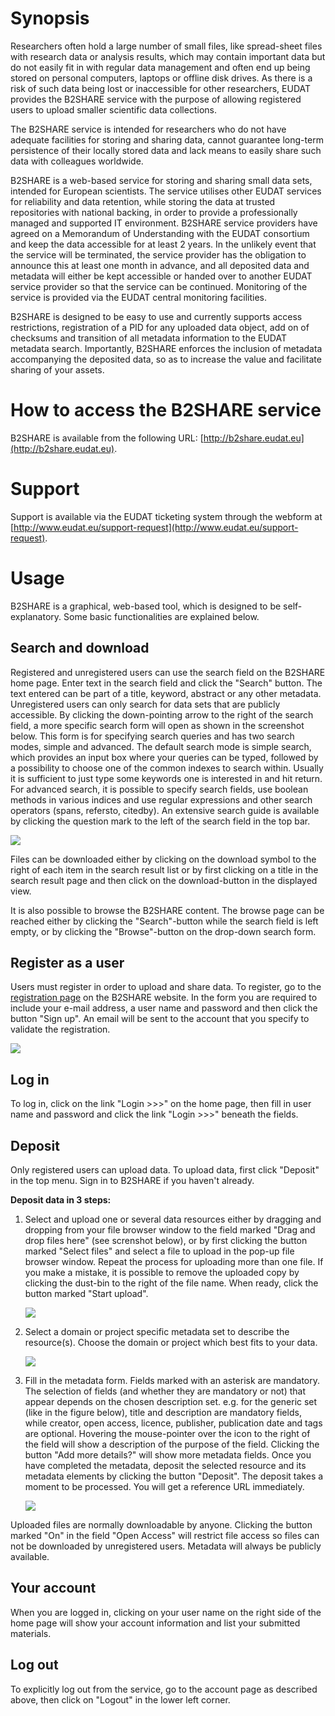 Synopsis
========

Researchers often hold a large number of small files, like spread-sheet files with research data or analysis results, which may contain important data but do not easily fit in with regular data management and often end up being stored on personal computers, laptops or offline disk drives. As there is a risk of such data being lost or inaccessible for other researchers, EUDAT provides the B2SHARE service with the purpose of allowing registered users to upload smaller scientific data collections.

The B2SHARE service is intended for researchers who do not have adequate facilities for storing and sharing data, cannot guarantee long-term persistence of their locally stored data and lack means to easily share such data with colleagues worldwide.

B2SHARE is a web-based service for storing and sharing small data sets, intended for European scientists. The service utilises other EUDAT services for reliability and data retention, while storing the data at trusted repositories with national backing, in order to provide a professionally managed and supported IT environment. B2SHARE service providers have agreed on a Memorandum of Understanding with the EUDAT consortium and keep the data accessible for at least 2 years. In the unlikely event that the service will be terminated, the service provider has the obligation to announce this at least one month in advance, and all deposited data and metadata will either be kept accessible or handed over to another EUDAT service provider so that the service can be continued. Monitoring of the service is provided via the EUDAT central monitoring facilities.

B2SHARE is designed to be easy to use and currently supports access restrictions, registration of a PID for any uploaded data object, add on of checksums and transition of all metadata information to the EUDAT metadata search. Importantly, B2SHARE enforces the inclusion of metadata accompanying the deposited data, so as to increase the value and facilitate sharing of your assets.

How to access the B2SHARE service
=================================

B2SHARE is available from the following URL: [http://b2share.eudat.eu](http://b2share.eudat.eu).

Support
=======

Support is available via the EUDAT ticketing system through the webform at [http://www.eudat.eu/support-request](http://www.eudat.eu/support-request).

Usage
=====

B2SHARE is a graphical, web-based tool, which is designed to be self-explanatory. Some basic functionalities are explained below.

Search and download
-------------------

Registered and unregistered users can use the search field on the B2SHARE home page. Enter text in the search field and click the "Search" button. The text entered can be part of a title, keyword, abstract or any other metadata. Unregistered users can only search for data sets that are publicly accessible.
By clicking the down-pointing arrow to the right of the search field, a more specific search form will open as shown in the screenshot below. This form is for specifying search queries and has two search modes, simple and advanced. The default search mode is simple search, which provides an input box where your queries can be typed, followed by a possibility to choose one of the common indexes to search within. Usually it is sufficient to just type some keywords one is interested in and hit return.
For advanced search, it is possible to specify search fields, use boolean methods in various indices and use regular expressions and other search operators (spans, refersto, citedby). An extensive search guide is available by clicking the question mark to the left of the search field in the top bar.

![](img/guide/b2share_search.png)

Files can be downloaded either by clicking on the download symbol to the right of each item in the search result list or by first clicking on a title in the search result page and then click on the download-button in the displayed view.

It is also possible to browse the B2SHARE content. The browse page can be reached either by clicking the "Search"-button while the search field is left empty, or by clicking the "Browse"-button on the drop-down search form.

Register as a user
------------------

Users must register in order to upload and share data. To register, go to the [registration page](https://b2share.eudat.eu/youraccount/register) on the B2SHARE website. In the form you are required to include your e-mail address, a user name and password and then click the button "Sign up".  An email will be sent to the account that you specify to validate the registration.

![](img/guide/b2share_register.png)

Log in
------

To log in, click on the link "Login >>>" on the home page, then fill in user name and password and click the link "Login >>>" beneath the fields.

Deposit
-------

Only registered users can upload data. To upload data, first click "Deposit" in the top menu. Sign in to B2SHARE if you haven't already.

**Deposit data in 3 steps:**

1.  Select and upload one or several data resources either by dragging and dropping from your file browser window to the field marked "Drag and drop files here" (see screnshot below), or by first clicking the button marked "Select files" and select a file to upload in the pop-up file browser window. Repeat the process for uploading more than one file. If you make a mistake, it is possible to remove the uploaded copy by clicking the dust-bin to the right of the file name. When ready, click the button marked "Start upload".

    ![](img/guide/b2share_select_upload.png)

2.  Select a domain or project specific metadata set to describe the resource(s). Choose the domain or project which best fits to your data.

    ![](img/guide/b2share_domain_upload.png)

3.  Fill in the metadata form. Fields marked with an asterisk are mandatory. The selection of fields (and whether they are mandatory or not) that appear depends on the chosen description set. e.g. for the generic set (like in the figure below), title and description are mandatory fields, while creator, open access, licence, publisher, publication date and tags are optional. Hovering the mouse-pointer over the icon to the right of the field will show a description of the purpose of the field. Clicking the button "Add more details?" will show more metadata fields. Once you have completed the metadata, deposit the selected resource and its metadata elements by clicking the button "Deposit". The deposit takes a moment to be processed. You will get a reference URL immediately.

    ![](img/guide/b2share_metadata_upload.png)

Uploaded files are normally downloadable by anyone. Clicking the button marked "On" in the field "Open Access" will restrict file access so files can not be downloaded by unregistered users. Metadata will always be publicly available.

Your account
------------

When you are logged in, clicking on your user name on the right side of the home page will show your account information and list your submitted materials.

Log out
-------
To explicitly log out from the service, go to the account page as described above, then click on "Logout" in the lower left corner.
